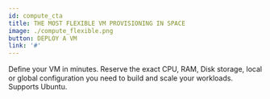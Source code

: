```yaml
---
id: compute_cta
title: THE MOST FLEXIBLE VM PROVISIONING IN SPACE
image: ./compute_flexible.png
button: DEPLOY A VM
link: '#'
---
```

Deﬁne your VM in minutes. Reserve the exact CPU, RAM, Disk storage, local or global configuration you need to build and scale your workloads. Supports Ubuntu.
